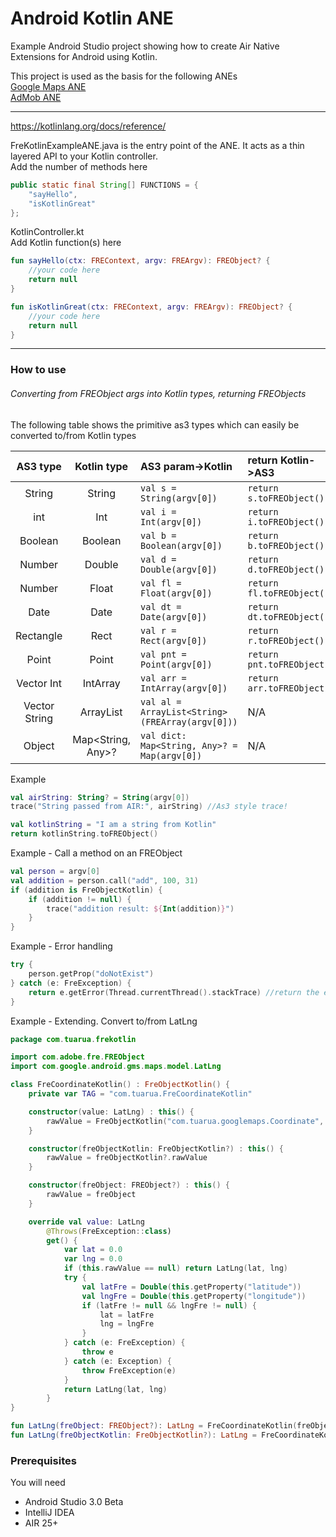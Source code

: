 # Android Kotlin ANE

Example Android Studio project showing how to create Air Native Extensions for Android using Kotlin.  
  
This project is used as the basis for the following ANEs   
[Google Maps ANE](https://github.com/tuarua/Google-Maps-ANE)   
[AdMob ANE](https://github.com/tuarua/AdMob-ANE)  


-------------
  
https://kotlinlang.org/docs/reference/

FreKotlinExampleANE.java is the entry point of the ANE. It acts as a thin layered API to your Kotlin controller.  
Add the number of methods here 

```` Java
public static final String[] FUNCTIONS = {
    "sayHello",
    "isKotlinGreat"
};
`````


KotlinController.kt   
Add Kotlin function(s) here   

```` Kotlin
fun sayHello(ctx: FREContext, argv: FREArgv): FREObject? {
    //your code here
    return null  
}

fun isKotlinGreat(ctx: FREContext, argv: FREArgv): FREObject? {
    //your code here
    return null  
}
`````

----------

### How to use 
###### Converting from FREObject args into Kotlin types, returning FREObjects
The following table shows the primitive as3 types which can easily be converted to/from Kotlin types


| AS3 type | Kotlin type | AS3 param->Kotlin | return Kotlin->AS3 |
|:--------:|:--------:|:--------------|:-----------|
| String | String | `val s = String(argv[0])` | `return s.toFREObject()`|
| int | Int | `val i = Int(argv[0])` | `return i.toFREObject()`|
| Boolean | Boolean | `val b = Boolean(argv[0])` | `return b.toFREObject()`|
| Number | Double | `val d = Double(argv[0])` | `return d.toFREObject()`|
| Number | Float | `val fl = Float(argv[0])` | `return fl.toFREObject()`|
| Date | Date | `val dt = Date(argv[0])` | `return dt.toFREObject()`|
| Rectangle | Rect | `val r = Rect(argv[0])` | `return r.toFREObject()`|
| Point | Point | `val pnt = Point(argv[0])` | `return pnt.toFREObject()`|
| Vector Int | IntArray | `val arr = IntArray(argv[0])` | `return arr.toFREObject()`|
| Vector String | ArrayList | `val al = ArrayList<String>(FREArray(argv[0]))` | N/A |
| Object | Map<String, Any>? | `val dict: Map<String, Any>? = Map(argv[0])` | N/A |


Example

```` Kotlin
val airString: String? = String(argv[0])
trace("String passed from AIR:", airString) //As3 style trace!

val kotlinString = "I am a string from Kotlin"
return kotlinString.toFREObject()
`````

Example - Call a method on an FREObject

```` Kotlin
val person = argv[0]
val addition = person.call("add", 100, 31)
if (addition is FreObjectKotlin) {
    if (addition != null) {
        trace("addition result: ${Int(addition)}")
    }
}
`````

Example - Error handling
```` kotlin
try {
    person.getProp("doNotExist")
} catch (e: FreException) {
    return e.getError(Thread.currentThread().stackTrace) //return the error as an actionscript error
}
`````

Example - Extending. Convert to/from LatLng
```` kotlin
package com.tuarua.frekotlin

import com.adobe.fre.FREObject
import com.google.android.gms.maps.model.LatLng

class FreCoordinateKotlin() : FreObjectKotlin() {
    private var TAG = "com.tuarua.FreCoordinateKotlin"

    constructor(value: LatLng) : this() {
        rawValue = FreObjectKotlin("com.tuarua.googlemaps.Coordinate", value.longitude, value.latitude).rawValue
    }

    constructor(freObjectKotlin: FreObjectKotlin?) : this() {
        rawValue = freObjectKotlin?.rawValue
    }

    constructor(freObject: FREObject?) : this() {
        rawValue = freObject
    }

    override val value: LatLng
        @Throws(FreException::class)
        get() {
            var lat = 0.0
            var lng = 0.0
            if (this.rawValue == null) return LatLng(lat, lng)
            try {
                val latFre = Double(this.getProperty("latitude"))
                val lngFre = Double(this.getProperty("longitude"))
                if (latFre != null && lngFre != null) {
                    lat = latFre
                    lng = lngFre
                }
            } catch (e: FreException) {
                throw e
            } catch (e: Exception) {
                throw FreException(e)
            }
            return LatLng(lat, lng)
        }
}

fun LatLng(freObject: FREObject?): LatLng = FreCoordinateKotlin(freObject = freObject).value
fun LatLng(freObjectKotlin: FreObjectKotlin?): LatLng = FreCoordinateKotlin(freObjectKotlin = freObjectKotlin).value
`````

### Prerequisites

You will need

- Android Studio 3.0 Beta
- IntelliJ IDEA
- AIR 25+
